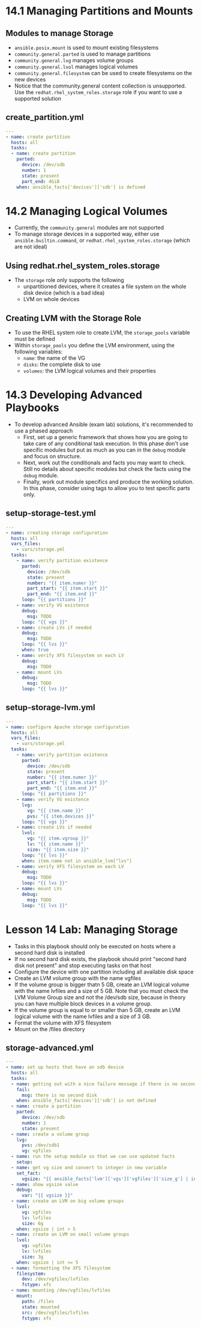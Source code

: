 # 14.1 Managing Partitions and Mounts
## Modules to manage Storage
- `ansible.posix.mount` is used to mount existing filesystems
- `community.general.parted` is used to manage partitions
- `community.general.lvg` manages volume groups
- `community.general.lvol` manages logical volumes
- `community.general.filesystem` can be used to create filesystems on the new devices
- Notice that the community.general content collection is unsupported. Use the `redhat.rhel_system_roles.storage` role if you want to use a supported solution 

## create_partition.yml
```yml
---
- name: create partition
  hosts: all
  tasks:
  - name: create partition
    parted:
      device: /dev/sdb
      number: 1
      state: present
      part_end: 4GiB
    when: ansible_facts['devices']['sdb'] is defined
```

# 14.2 Managing Logical Volumes
- Currently, the `community.general` modules are not supported
- To manage storage devices in a supported way, either use `ansible.builtin.command`, or `redhat.rhel_system_roles.storage` (which are not ideal)

## Using redhat.rhel_system_roles.storage
- The `storage` role only supports the following
  - unpartitioned devices, where it creates a file system on the whole disk device (which is a bad idea)
  - LVM on whole devices

## Creating LVM with the Storage Role
- To use the RHEL system role to create LVM, the `storage_pools` variable must be defined
- Within `storage_pools` you define the LVM environment, using the following variables:
  - `name`: the name of the VG
  - `disks`: the complete disk to use
  - `volumes`: the LVM logical volumes and their properties

# 14.3 Developing Advanced Playbooks
- To develop advanced Ansible (exam lab) solutions, it's recommended to use a phased approach
  - First, set up a generic framework that shows how you are going to take care of any conditional task execution. In this phase don't use specific modules but put as much as you can in the `debug` module and focus on structure.
  - Next, work out the conditionals and facts you may want to check. Still no details about specific modules but check the facts using the `debug` module.
  - Finally, work out module specifics and produce the working solution. In this phase, consider using tags to allow you to test specific parts only.

## setup-storage-test.yml
```yml
---
- name: creating storage configuration
  hosts: all
  vars_files:
    - vars/storage.yml
  tasks:
    - name: verify partition existence
      parted:
        device: /dev/sdb
        state: present
        number: "{{ item.numer }}"
        part_start: "{{ item.start }}"
        part_end: "{{ item.end }}"
      loop: "{{ partitions }}"
    - name: verify VG existence
      debug:
        msg: TODO
      loop: "{{ vgs }}"
    - name: create LVs if needed
      debug:
        msg: TODO
      loop: "{{ lvs }}"
      when: true
    - name: verify XFS filesystem on each LV
      debug:
        msg: TODO
    - name: mount LVs
      debug:
        msg: TODO
      loop: "{{ lvs }}"
```

## setup-storage-lvm.yml
```yml
---
- name: configure Apache storage configuration
  hosts: all
  vars_files:
    - vars/storage.yml
  tasks:
    - name: verify partition existence
      parted:
        device: /dev/sdb
        state: present
        number: "{{ item.numer }}"
        part_start: "{{ item.start }}"
        part_end: "{{ item.end }}"
      loop: "{{ partitions }}"
    - name: verify VG existence
      lvg:
        vg: "{{ item.name }}"
        pvs: "{{ item.devices }}"
      loop: "{{ vgs }}"
    - name: create LVs if needed
      lvol:
        vg: "{{ item.vgroup }}"
        lv: "{{ item.name }}"
        size: "{{ item.size }}"
      loop: "{{ lvs }}"
      when: item.name not in ansible_lvm["lvs"]
    - name: verify XFS filesystem on each LV
      debug:
        msg: TODO
      loop: "{{ lvs }}"
    - name: mount LVs
      debug:
        msg: TODO
      loop: "{{ lvs }}"
```

# Lesson 14 Lab: Managing Storage
- Tasks in this playbook should only be executed on hosts where a second hard disk is installed
- If no second hard disk exists, the playbook should print "second hard disk not present" and stop executing tasks on that host
- Configure the device with one partition including all available disk space
- Create an LVM volume group with the name vgfiles
- If the volume group is bigger thatn 5 GB, create an LVM logical volume with the name lvfiles and a size of 5 GB. Note that you must check the LVM Volume Group size and not the /dev/sdb size, because in theory you can have multiple block devices in a volume group.
- If the volume group is equal to or smaller than 5 GB, create an LVM logical volume with the name lvfiles and a size of 3 GB.
- Format the volume with XFS filesystem
- Mount on the /files directory

## storage-advanced.yml
```yml
---
- name: set up hosts that have an sdb device
  hosts: all
  tasks:
  - name: getting out with a nice failure message if there is no second disk
    fail:
      msg: there is no second disk
    when: ansible_facts['devices']['sdb'] is not defined
  - name: create a partition
    parted:
      device: /dev/sdb
      number: 1
      state: present
  - name: create a volume group
    lvg:
      pvs: /dev/sdb1
      vg: vgfiles
  - name: run the setup module so that we can use updated facts
    setup:
  - name: get vg size and convert to integer in new variable
    set_fact:
      vgsize: "{{ ansible_facts['lvm']['vgs']['vgfiles']['size_g'] | int }}"
  - name: show vgsize value
    debug:
      var: "{{ vgsize }}"
  - name: create an LVM on big volume groups
    lvol:
      vg: vgfiles
      lv: lvfiles
      size: 6g
    when: vgsize | int > 5
  - name: create an LVM on small volume groups
    lvol:
      vg: vgfiles
      lv: lvfiles
      size: 3g
    when: vgsize | int <= 5
  - name: formatting the XFS filesystem
    filesystem:
      dev: /dev/vgfiles/lvfiles
      fstype: xfs
  - name: mounting /dev/vgfiles/lvfiles
    mount:
      path: /files
      state: mounted
      src: /dev/vgfiles/lvfiles
      fstype: xfs
```